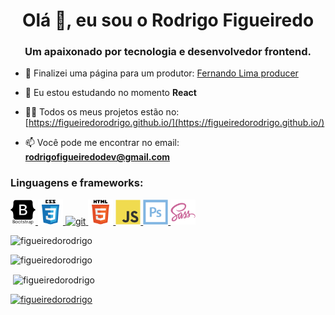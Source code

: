<h1 align="center">Olá 👋, eu sou o Rodrigo Figueiredo</h1>
<h3 align="center">Um apaixonado por tecnologia e desenvolvedor frontend.</h3>

- 🔭 Finalizei uma página para um produtor: [Fernando Lima producer](https://www.producaodemusicaeletronica.com.br/)

- 🌱 Eu estou estudando no momento **React**

- 👨‍💻 Todos os meus projetos estão no: [https://figueiredorodrigo.github.io/](https://figueiredorodrigo.github.io/)

- 📫 Você pode me encontrar no email: **rodrigofigueiredodev@gmail.com**

<h3 align="left">Linguagens e frameworks:</h3>
<p align="left"> <a href="https://getbootstrap.com" target="_blank" rel="noreferrer"> <img src="https://raw.githubusercontent.com/devicons/devicon/master/icons/bootstrap/bootstrap-plain-wordmark.svg" alt="bootstrap" width="40" height="40"/> </a> <a href="https://www.w3schools.com/css/" target="_blank" rel="noreferrer"> <img src="https://raw.githubusercontent.com/devicons/devicon/master/icons/css3/css3-original-wordmark.svg" alt="css3" width="40" height="40"/> </a> <a href="https://git-scm.com/" target="_blank" rel="noreferrer"> <img src="https://www.vectorlogo.zone/logos/git-scm/git-scm-icon.svg" alt="git" width="40" height="40"/> </a> <a href="https://www.w3.org/html/" target="_blank" rel="noreferrer"> <img src="https://raw.githubusercontent.com/devicons/devicon/master/icons/html5/html5-original-wordmark.svg" alt="html5" width="40" height="40"/> </a> <a href="https://developer.mozilla.org/en-US/docs/Web/JavaScript" target="_blank" rel="noreferrer"> <img src="https://raw.githubusercontent.com/devicons/devicon/master/icons/javascript/javascript-original.svg" alt="javascript" width="40" height="40"/> </a> <a href="https://www.photoshop.com/en" target="_blank" rel="noreferrer"> <img src="https://raw.githubusercontent.com/devicons/devicon/master/icons/photoshop/photoshop-line.svg" alt="photoshop" width="40" height="40"/> </a> <a href="https://sass-lang.com" target="_blank" rel="noreferrer"> <img src="https://raw.githubusercontent.com/devicons/devicon/master/icons/sass/sass-original.svg" alt="sass" width="40" height="40"/> </a> </p>

<p align="left"> <img src="https://komarev.com/ghpvc/?username=figueiredorodrigo&label=Profile%20views&color=0e75b6&style=flat" alt="figueiredorodrigo" /> </p>

<p><img align="left" src="https://github-readme-stats.vercel.app/api/top-langs?username=figueiredorodrigo&show_icons=true&locale=en&layout=compact" alt="figueiredorodrigo" /></p><br>

<p>&nbsp;<img align="center" src="https://github-readme-stats.vercel.app/api?username=figueiredorodrigo&show_icons=true&locale=en" alt="figueiredorodrigo" /></p>

<p align="left"> <a href="https://github.com/ryo-ma/github-profile-trophy"><img src="https://github-profile-trophy.vercel.app/?username=figueiredorodrigo" alt="figueiredorodrigo" /></a> </p>
